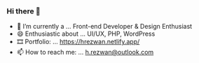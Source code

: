 ### Hi there 👋

- 🔭 I’m currently a ... Front-end Developer & Design Enthusiast
- 😄 Enthusiastic about ... UI/UX, PHP, WordPress
- 🎞 Portfolio: ... https://hrezwan.netlify.app/
- 📫 How to reach me: ... h.rezwan@outlook.com
